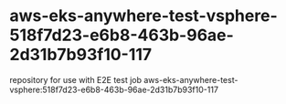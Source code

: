 # aws-eks-anywhere-test-vsphere-518f7d23-e6b8-463b-96ae-2d31b7b93f10-117
repository for use with E2E test job aws-eks-anywhere-test-vsphere:518f7d23-e6b8-463b-96ae-2d31b7b93f10-117
